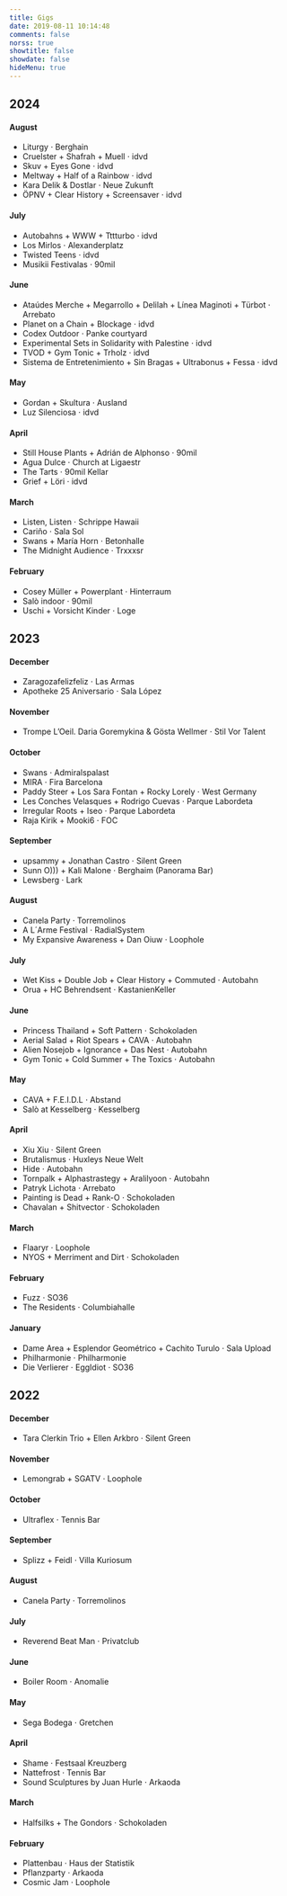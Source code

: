 ```yaml
---
title: Gigs
date: 2019-08-11 10:14:48
comments: false
norss: true
showtitle: false
showdate: false
hideMenu: true
---
```


<style>
ul {
      margin-top: 0;
      }
</style>


## 2024

#### August

- Liturgy ⋅ Berghain
- Cruelster + Shafrah + Muell ⋅ idvd
- Skuv + Eyes Gone ⋅ idvd
- Meltway + Half of a Rainbow ⋅ idvd
- Kara Delik & Dostlar ⋅ Neue Zukunft
- ÖPNV + Clear History + Screensaver ⋅ idvd

#### July

- Autobahns + WWW + Tttturbo ⋅ idvd
- Los Mirlos ⋅ Alexanderplatz
- Twisted Teens ⋅ idvd
- Musikii Festivalas ⋅ 90mil

#### June

- Ataúdes Merche + Megarrollo + Delilah + Línea Maginoti + Türbot ⋅ Arrebato
- Planet on a Chain + Blockage ⋅ idvd
- Codex Outdoor ⋅ Panke courtyard
- Experimental Sets in Solidarity with Palestine ⋅ idvd
- TVOD + Gym Tonic + Trholz ⋅ idvd
- Sistema de Entretenimiento + Sin Bragas + Ultrabonus + Fessa ⋅ idvd

#### May

- Gordan + Skultura ⋅ Ausland
- Luz Silenciosa ⋅ idvd

#### April

- Still House Plants + Adrián de Alphonso ⋅ 90mil
- Agua Dulce ⋅ Church at Ligaestr
- The Tarts ⋅ 90mil Kellar
- Grief + Löri ⋅ idvd

#### March

- Listen, Listen ⋅ Schrippe Hawaii
- Cariño ⋅ Sala Sol
- Swans + María Horn ⋅ Betonhalle
- The Midnight Audience ⋅ Trxxxsr

#### February 

- Cosey Müller + Powerplant ⋅ Hinterraum
- Salò indoor ⋅ 90mil
- Uschi + Vorsicht Kinder ⋅ Loge

## 2023

#### December

- Zaragozafelizfeliz ⋅ Las Armas
- Apotheke 25 Aniversario ⋅ Sala López

#### November

- Trompe L’Oeil. Daria Goremykina & Gösta Wellmer ⋅ Stil Vor Talent

#### October

- Swans ⋅ Admiralspalast
- MIRA ⋅ Fira Barcelona
- Paddy Steer + Los Sara Fontan + Rocky Lorely ⋅ West Germany
- Les Conches Velasques + Rodrigo Cuevas ⋅ Parque Labordeta
- Irregular Roots + Iseo ⋅ Parque Labordeta
- Raja Kirik + Mooki6 ⋅ FOC

#### September

- upsammy + Jonathan Castro ⋅ Silent Green
- Sunn O))) + Kali Malone ⋅ Berghaim (Panorama Bar)
- Lewsberg ⋅ Lark

#### August

- Canela Party ⋅ Torremolinos
- A L´Arme Festival ⋅ RadialSystem
- My Expansive Awareness + Dan Oiuw ⋅ Loophole

#### July

- Wet Kiss + Double Job + Clear History + Commuted ⋅ Autobahn
- Orua + HC Behrendsent ⋅ KastanienKeller

#### June

- Princess Thailand + Soft Pattern ⋅ Schokoladen
- Aerial Salad + Riot Spears + CAVA ⋅ Autobahn
- Alien Nosejob + Ignorance + Das Nest ⋅ Autobahn
- Gym Tonic + Cold Summer + The Toxics ⋅ Autobahn

#### May

- CAVA + F.E.I.D.L ⋅ Abstand
- Salò at Kesselberg ⋅ Kesselberg

#### April

- Xiu Xiu ⋅ Silent Green
- Brutalismus ⋅ Huxleys Neue Welt
- Hide ⋅ Autobahn
- Tornpalk + Alphastrastegy + Aralilyoon ⋅ Autobahn
- Patryk Lichota ⋅ Arrebato
- Painting is Dead + Rank-O ⋅ Schokoladen
- Chavalan + Shitvector ⋅ Schokoladen

#### March

- Flaaryr ⋅ Loophole
- NYOS + Merriment and Dirt ⋅ Schokoladen

#### February

- Fuzz ⋅ SO36
- The Residents ⋅ Columbiahalle

#### January

- Dame Area + Esplendor Geométrico + Cachito Turulo ⋅ Sala Upload
- Philharmonie ⋅ Philharmonie
- Die Verlierer ⋅ EggIdiot ⋅ SO36

## 2022

#### December

- Tara Clerkin Trio + Ellen Arkbro ⋅ Silent Green

#### November

- Lemongrab + SGATV ⋅ Loophole

#### October

- Ultraflex ⋅ Tennis Bar

#### September

- Splizz + Feidl ⋅ Villa Kuriosum

#### August

- Canela Party ⋅ Torremolinos

#### July

- Reverend Beat Man ⋅ Privatclub

#### June

- Boiler Room ⋅ Anomalie

#### May

- Sega Bodega ⋅ Gretchen

#### April

- Shame ⋅ Festsaal Kreuzberg
- Nattefrost ⋅ Tennis Bar
- Sound Sculptures by Juan Hurle ⋅ Arkaoda

#### March

- Halfsilks + The Gondors ⋅ Schokoladen

#### February

- Plattenbau ⋅ Haus der Statistik
- Pflanzparty ⋅ Arkaoda
- Cosmic Jam ⋅ Loophole
